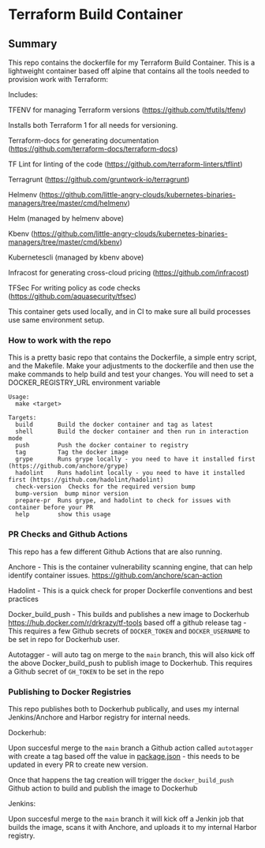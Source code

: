 # Terraform Build Container

## Summary

This repo contains the dockerfile for my Terraform Build Container. This is a lightweight container based off alpine that contains all the tools needed to provision work with Terraform:

Includes:

TFENV for managing Terraform versions (<https://github.com/tfutils/tfenv>)

Installs both Terraform 1 for all needs for versioning.

Terraform-docs for generating documentation (<https://github.com/terraform-docs/terraform-docs>)

TF Lint for linting of the code (<https://github.com/terraform-linters/tflint>)

Terragrunt (<https://github.com/gruntwork-io/terragrunt>)

Helmenv (<https://github.com/little-angry-clouds/kubernetes-binaries-managers/tree/master/cmd/helmenv>)

Helm (managed by helmenv above)

Kbenv (<https://github.com/little-angry-clouds/kubernetes-binaries-managers/tree/master/cmd/kbenv>)

Kubernetescli (managed by kbenv above)

Infracost for generating cross-cloud pricing (<https://github.com/infracost>)

TFSec For writing policy as code checks (https://github.com/aquasecurity/tfsec)

This container gets used locally, and in CI to make sure all build processes use same environment setup.

### How to work with the repo

This is a pretty basic repo that contains the Dockerfile, a simple entry script, and the Makefile.
Make your adjustments to the dockerfile and then use the make commands to help build and test your changes.
You will need to set a DOCKER_REGISTRY_URL environment variable

```shell
Usage:
  make <target>

Targets:
  build       Build the docker container and tag as latest
  shell       Build the docker container and then run in interaction mode
  push        Push the docker container to registry
  tag         Tag the docker image
  grype       Runs grype locally - you need to have it installed first (https://github.com/anchore/grype)
  hadolint    Runs hadolint locally - you need to have it installed first (https://github.com/hadolint/hadolint)
  check-version  Checks for the required version bump
  bump-version  bump minor version
  prepare-pr  Runs grype, and hadolint to check for issues with container before your PR
  help        show this usage
```

### PR Checks and Github Actions

This repo has a few different Github Actions that are also running.

Anchore - This is the container vulnerability scanning engine, that can help identify container issues. <https://github.com/anchore/scan-action>

Hadolint - This is a quick check for proper Dockerfile conventions and best practices

Docker_build_push - This builds and publishes a new image to Dockerhub <https://hub.docker.com/r/drkrazy/tf-tools> based off a github release tag - This requires a few Github secrets of `DOCKER_TOKEN` and `DOCKER_USERNAME` to be set in repo for Dockerhub user.

Autotagger - will auto tag on merge to the `main` branch, this will also kick off the above Docker_build_push to publish image to Dockerhub. This requires a Github secret of `GH_TOKEN` to be set in the repo

### Publishing to Docker Registries

This repo publishes both to Dockerhub publically, and uses my internal Jenkins/Anchore and Harbor registry for internal needs.

Dockerhub:

Upon succesful merge to the `main` branch a Github action called `autotagger` with create a tag based off the value in [package.json](package.json) - this needs to be updated in every PR to create new version.

Once that happens the tag creation will trigger the `docker_build_push` Github action to build and publish the image to Dockerhub

Jenkins:

Upon succesful merge to the `main` branch it will kick off a Jenkin job that builds the image, scans it with Anchore, and uploads it to my internal Harbor registry.
